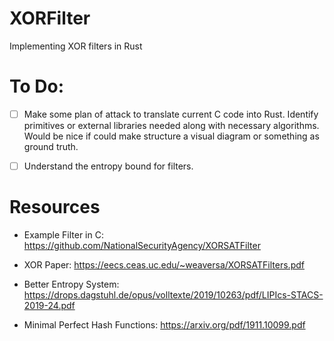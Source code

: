 # XORFilter
Implementing XOR filters in Rust

# To Do: 

- [ ] Make some plan of attack to translate current C code into Rust. Identify primitives or external libraries needed along with necessary algorithms. Would be nice if could make structure a visual diagram or something as ground truth.

- [ ] Understand the entropy bound for filters.

# Resources

* Example Filter in C: https://github.com/NationalSecurityAgency/XORSATFilter

* XOR Paper: https://eecs.ceas.uc.edu/~weaversa/XORSATFilters.pdf

* Better Entropy System: https://drops.dagstuhl.de/opus/volltexte/2019/10263/pdf/LIPIcs-STACS-2019-24.pdf

* Minimal Perfect Hash Functions: https://arxiv.org/pdf/1911.10099.pdf
